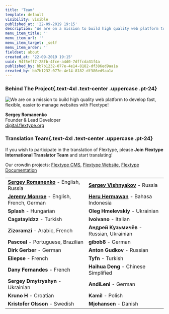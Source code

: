 ```yaml
---
title: 'Team'
template: default
visibility: visible
published_at: '22-09-2019 19:15'
description: 'We are on a mission to build high quality web platform to develop fast, flexible, easier to manage websites with Flextype!'
menu_item_title: ''
menu_item_url: ''
menu_item_target: _self
menu_item_order: ''
fieldset: about
created_at: '22-09-2019 19:15'
uuid: 94f5eff7-28fb-4fce-a4d0-7dffcda31f4a
published_by: bb7b1232-077e-4e14-8182-df386ed9aa1a
created_by: bb7b1232-077e-4e14-8182-df386ed9aa1a
---
```


### Behind The Project{.text-4xl .text-center .uppercase .pt-24}

<p class="text-center">
    <img alt="We are on a mission to build high quality web platform to develop fast, flexible, easier to manage websites with Flextype!" src="https://avatars0.githubusercontent.com/u/477114?s=460&v=4" class="rounded-full inline w-48 p-5" />
</p>

<p class="text-center">
    <strong>Sergey Romanenko</strong><br /> Founder & Lead Developer<br />
    <a href="https://digital.flextype.org">digital.flextype.org</a>
</p>

### Translation Team{.text-4xl .text-center .uppercase .pt-24}

If you wish to participate in the translation of Flextype, please <b>Join Flextype International Translator Team</b> and start translating!

Our crowdin projects: <a href="https://crowdin.com/project/flextype">Flextype CMS</a>, <a href="https://crowdin.com/project/flextype-website">Flextype Website</a>, <a href="https://crowdin.com/project/flextype-documentation">Flextype Documentation</a>


<table class="table">
    <tbody>
        <tr>
            <td><strong><a href="https://github.com/Awilum">Sergey Romanenko</a></strong> - English, Russia</td>
            <td><strong><a href="https://github.com/seregajd999">Sergey Vishnyakov</a></strong> - Russia</td>
        </tr>
        <tr>
            <td><strong><a href="https://github.com/kreativmind">Jeremy Monroe</a></strong> - English, French, German</td>
            <td><strong><a href="https://github.com/iamheru">Heru Hermawan</a></strong> - Bahasa Indonesia</td>
        </tr>
        <tr>
            <td><strong>Splash</strong> - Hungarian</td>
            <td><strong>Oleg</strong> <strong>Hmelevskiy</strong> - Ukrainian</td>
        </tr>
        <tr>
            <td><strong>Cagatayldzz</strong> - Turkish</td>
            <td><strong>Ivoivano</strong> - Italian</td>
        </tr>
        <tr>
            <td><strong>Zizoramzi</strong> - Arabic, French</td>
            <td><strong>Андрей Кузьмичёв</strong> - Russian, Ukrainian</td>
        </tr>
        <tr>
            <td><strong>Pascoal</strong> - Portuguese, Brazilian</td>
            <td><strong>gibob8</strong> - German</td>
        </tr>
        <tr>
            <td><strong>Dirk Gerber</strong> - German</td>
            <td><strong>Anton Gudkov</strong> - Russian</td>
        </tr>
        <tr>
            <td><strong>Eliepse</strong> - French</td>
            <td><strong>Tyfn</strong> - Turkish</td>
        </tr>
        <tr>
            <td><strong>Dany Fernandes</strong> - French</td>
            <td><strong>Haihua Deng</strong> - Chinese Simplified</td>
        </tr>
        <tr>
            <td><strong>Sergey Dmytryshyn</strong> - Ukrainian</td>
            <td><strong>AndiLeni</strong> - German</td>
        </tr>
        <tr>
            <td><strong>Kruno H</strong> - Croatian</td>
            <td><strong>Kamil</strong> - Polish</td>
        </tr>
        <tr>
            <td><strong>Kristofer Olsson</strong> - Swedish</td>
            <td><strong>Mjohansen</strong> - Danish</td>
        </tr>
    </tbody>
</table>
